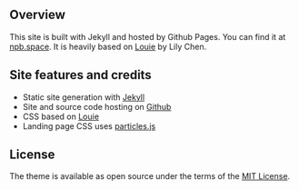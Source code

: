 ## Overview

This site is built with Jekyll and hosted by Github Pages. You can find it at
[npb.space](npb.space). It is heavily based on [Louie](https://github.com/lllychen/louie)
by Lily Chen.


## Site features and credits

* Static site generation with [Jekyll](https://github.com/jekyll/jekyll)
* Site and source code hosting on [Github](https://github.com/)
* CSS based on [Louie](https://github.com/lllychen/louie)
* Landing page CSS uses [particles.js](https://github.com/VincentGarreau/particles.js/)

## License
The theme is available as open source under the terms of the [MIT License](http://opensource.org/licenses/MIT).
